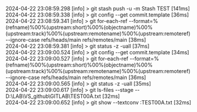 2024-04-22 23:08:59.298 [info] > git stash push -u -m Stash TEST [141ms]  
2024-04-22 23:08:59.338 [info] > git config --get commit.template [36ms]  
2024-04-22 23:08:59.341 [info] > git for-each-ref --format=%(refname)%00%(upstream:short)%00%(objectname)%00%(upstream:track)%00%(upstream:remotename)%00%(upstream:remoteref) --ignore-case refs/heads/main refs/remotes/main [38ms]  
2024-04-22 23:08:59.381 [info] > git status -z -uall [37ms]  
2024-04-22 23:09:00.524 [info] > git config --get commit.template [34ms]  
2024-04-22 23:09:00.527 [info] > git for-each-ref --format=%(refname)%00%(upstream:short)%00%(objectname)%00%(upstream:track)%00%(upstream:remotename)%00%(upstream:remoteref) --ignore-case refs/heads/main refs/remotes/main [36ms]  
2024-04-22 23:09:00.565 [info] > git status -z -uall [35ms]  
2024-04-22 23:09:00.617 [info] > git ls-files --stage -- D:\LAB\VS_github\GITLAB\TEST00A.txt [32ms]  
2024-04-22 23:09:00.652 [info] > git show --textconv :TEST00A.txt [32ms]  